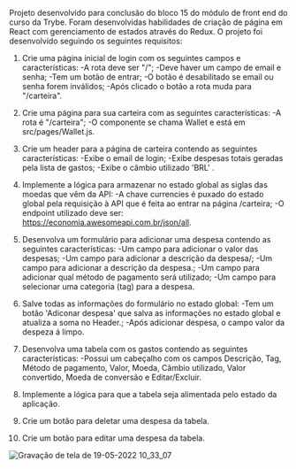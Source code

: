 Projeto desenvolvido para conclusão do bloco 15 do módulo de front end do curso da Trybe.
Foram desenvolvidas habilidades de criação de página em React com gerenciamento de estados através do Redux.
O projeto foi desenvolvido seguindo os seguintes requisitos:
1. Crie uma página inicial de login com os seguintes campos e características:
-A rota deve ser "/";
-Deve haver um campo de email e senha;
-Tem um botão de entrar;
-O botão é desabilitado se email ou senha forem inválidos;
-Após clicado o botão a rota muda para "/carteira".

2. Crie uma página para sua carteira com as seguintes características:
-A rota é "/carteira";
-O componente se chama Wallet e está em src/pages/Wallet.js.

3. Crie um header para a página de carteira contendo as seguintes características:
-Exibe o email de login;
-Exibe despesas totais geradas pela lista de gastos;
-Exibe o câmbio utilizado 'BRL' .

4. Implemente a lógica para armazenar no estado global as siglas das moedas que vêm da API:
-A chave currencies é puxado do estado global pela requisição à API que é feita ao entrar na página /carteira;
-O endpoint utilizado deve ser: https://economia.awesomeapi.com.br/json/all.

5. Desenvolva um formulário para adicionar uma despesa contendo as seguintes características:
-Um campo para adicionar o valor das despesas;
-Um campo para adicionar a descrição da despesa/;
-Um campo para adicionar a descrição da despesa.;
-Um campo para adicionar qual método de pagamento será utilizado;
-Um campo para selecionar uma categoria (tag) para a despesa.

6. Salve todas as informações do formulário no estado global:
-Tem um botão 'Adiconar despesa' que salva as informações no estado global e atualiza a soma no Header.;
-Após adicionar despesa, o campo valor da despeza á limpo.

7. Desenvolva uma tabela com os gastos contendo as seguintes características:
-Possui um cabeçalho com os campos Descrição, Tag, Método de pagamento, Valor, Moeda, Câmbio utilizado, Valor convertido, Moeda de conversão e Editar/Excluir.

8. Implemente a lógica para que a tabela seja alimentada pelo estado da aplicação.

9. Crie um botão para deletar uma despesa da tabela.

10. Crie um botão para editar uma despesa da tabela.

![Gravação de tela de 19-05-2022 10_33_07](https://user-images.githubusercontent.com/86837443/169306845-374fdb16-fad3-47ad-b773-af1e97092f84.gif)
